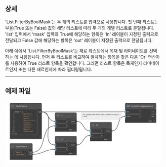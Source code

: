 ## 상세
'List.FilterByBoolMask'는 두 개의 리스트를 입력으로 사용합니다. 첫 번째 리스트는 부울(True 또는 False) 값의 해당 리스트에 따라 두 개의 개별 리스트로 분할됩니다. 'list' 입력에서 'mask' 입력의 True에 해당하는 항목은 'In' 레이블이 지정된 출력으로 전달되고 False 값에 해당하는 항목은 'out' 레이블이 지정된 출력으로 전달됩니다.

아래 예에서 'List.FilterByBoolMask'는 재료 리스트에서 목재 및 라미네이트를 선택하는 데 사용됩니다. 먼저 두 리스트를 비교하여 일치하는 항목을 찾은 다음 'Or' 연산자를 사용하여 True 리스트 항목을 확인합니다. 그러면 리스트 항목은 목재인지 라미네이트인지 또는 다른 재료인지에 따라 필터링됩니다.
___
## 예제 파일

![List.FilterByBoolMask](./DSCore.List.FilterByBoolMask_img.jpg)
